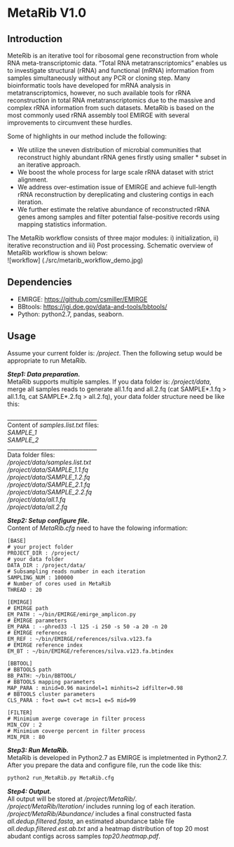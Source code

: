 # MetaRib V1.0
## Introduction 
MeteRib is an iterative tool for ribosomal gene reconstruction from whole RNA meta-transcriptomic data. “Total RNA metatranscriptomics” enables us to investigate structural (rRNA) and functional (mRNA) information from samples simultaneously without any PCR or cloning step. Many bioinformatic tools have developed for mRNA analysis in metatranscriptomics, however, no such available tools for rRNA reconstruction in total RNA metatranscriptomics due to the massive and complex rRNA information from such datasets.  MetaRib is based on the most commonly used rRNA assembly tool EMIRGE with several improvements to circumvent these hurdles. 

Some of highlights in our method include the following:
* We utilize the uneven distribution of microbial communities that reconstruct highly abundant rRNA genes firstly using smaller * subset in an iterative approach.      
* We boost the whole process for large scale rRNA dataset with strict alignment.   
* We address over-estimation issue of EMIRGE and achieve full-length rRNA reconstruction by dereplicating and clustering contigs in each iteration.    
* We further estimate the relative abundance of reconstructed rRNA genes among samples and filter potential false-positive records using mapping statistics information.     


The MetaRib workflow consists of three major modules: i) initialization, ii) iterative reconstruction and iii) Post processing. Schematic overview of MetaRib workflow is shown below:    
![workflow] (./src/metarib_workflow_demo.jpg)  





         
## Dependencies            
* EMIRGE: https://github.com/csmiller/EMIRGE
* BBtools: https://jgi.doe.gov/data-and-tools/bbtools/  
* Python: python2.7, pandas, seaborn.   


## Usage    

Assume your current folder is: */project*. Then the following setup would be appropriate to run MetaRib.    

***Step1: Data preparation.***       
MetaRib supports multiple samples. If you data folder is: */project/data*, merge all samples reads to generate all.1.fq and all.2.fq (cat SAMPLE*.1.fq > all.1.fq, cat SAMPLE*.2.fq > all.2.fq), your data folder structure need be like this:    

\________________________________   
Content of *samples.list.txt* files:    
*SAMPLE_1*   
*SAMPLE_2*   
\________________________________    
Data folder files:  
*/project/data/samples.list.txt*   
*/project/data/SAMPLE_1.1.fq*      
*/project/data/SAMPLE_1.2.fq*          
*/project/data/SAMPLE_2.1.fq*         
*/project/data/SAMPLE_2.2.fq*             
*/project/data/all.1.fq*   
*/project/data/all.2.fq*     

***Step2: Setup configure file.***       
Content of *MetaRib.cfg* need to have the folowing information:   
```
[BASE]    
# your project folder       
PROJECT_DIR : /project/   
# your data folder        
DATA_DIR : /project/data/        
# Subsampling reads number in each iteration        
SAMPLING_NUM : 100000     
# Number of cores used in MetaRib     
THREAD : 20   

[EMIRGE]     
# EMIRGE path       
EM_PATH : ~/bin/EMIRGE/emirge_amplicon.py  
# EMIRGE parameters   
EM_PARA : --phred33 -l 125 -i 250 -s 50 -a 20 -n 20  
# EMIRGE references   
EM_REF : ~/bin/EMIRGE/references/silva.v123.fa  
# EMIRGE reference index   
EM_BT : ~/bin/EMIRGE/references/silva.v123.fa.btindex   

[BBTOOL]   
# BBTOOLS path   
BB_PATH: ~/bin/BBTOOL/   
# BBTOOLS mapping parameters   
MAP_PARA : minid=0.96 maxindel=1 minhits=2 idfilter=0.98   
# BBTOOLS cluster parameters   
CLS_PARA : fo=t ow=t c=t mcs=1 e=5 mid=99   

[FILTER]    
# Minimium averge coverage in filter process    
MIN_COV : 2   
# Minimium coverge percent in filter process   
MIN_PER : 80    
```

***Step3: Run MetaRib.***  
MetaRib is developed in Python2.7 as EMIRGE is impletmented in Python2.7. After you prepare the data and configure file, run the code like this:    
```python
python2 run_MetaRib.py MetaRib.cfg
```
***Step4: Output.***       
All output will be stored at */project/MetaRib/*.    
*/project/MetaRib/Iteration/* includes running log of each iteration.   
*/project/MetaRib/Abundance/* includes a final constructed fasta *all.dedup.filtered.fasta*, an estimated abundance table file *all.dedup.filtered.est.ab.txt* and a heatmap distribution of top 20 most abudant contigs across samples *top20.heatmap.pdf*.     




